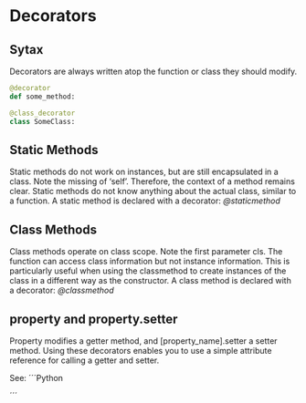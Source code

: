# Decorators

## Sytax
Decorators are always written atop the function or class they should modify.

```Python
@decorator
def some_method:

@class_decorator
class SomeClass:
```

## Static Methods
Static methods do not work on instances, but are still encapsulated in a class. Note the missing of ‘self’. Therefore, the context of a method remains clear.
Static methods do not know anything about the actual class, similar to a function.
A static method is declared with a decorator:
_@staticmethod_

## Class Methods
Class methods operate on class scope. Note the first parameter cls. The function can access class information but not instance information. This is particularly useful when using the classmethod to create instances of the class in a different way as the constructor.
A class method is declared with a decorator:
_@classmethod_

## property and property.setter
Property modifies a getter method, and \[property_name\].setter a setter method.
Using these decorators enables you to use a simple attribute reference for calling a getter and setter.

See:
´´´Python

´´´


